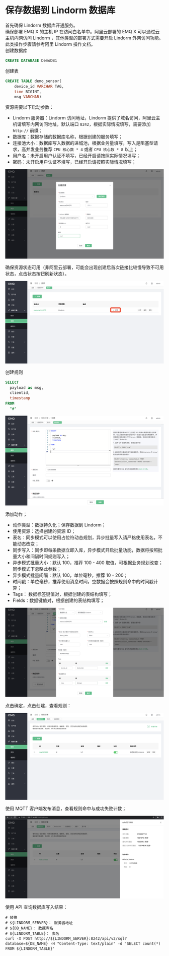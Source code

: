 # 保存数据到 Lindorm 数据库

首先确保 Lindorm 数据库开通服务。
</br>
确保部署 EMQ X 的主机 IP 在访问白名单中。阿里云部署的 EMQ X 可以通过云主机内网访问 Lindorm ，其他类型的部署方式需要开启 Lindorm 外网访问功能。此类操作步骤请参考阿里 Lindorm 操作文档。
</br>
创建数据库

```SQL
CREATE DATABASE DemoDB1
```

创建表

```SQL
CREATE TABLE demo_sensor(
    device_id VARCHAR TAG,
    time BIGINT,
    msg VARCHAR)
```

资源需要以下启动参数：

- Lindorm 服务器：Lindorm 访问地址，Lindorm 提供了域名访问，阿里云主机请填写内网访问地址，默认端口 `8242`，根据实际情况填写，需要添加 `http://` 前缀；
- 数据库：数据存储的数据库名称，根据创建的服务填写；
- 连接池大小：数据库写入数据的进城池，根据业务量填写，写入是阻塞型请求，高并发业务推荐 `CPU 核心数 * 4` 或者 `CPU 核心数 * 8` 以上；
- 用户名：未开启用户认证不填写，已经开启请按照实际情况填写；
- 密码：未开启用户认证不填写，已经开启请按照实际情况填写；

![image](./assets/rule-engine/lindorm_create_resource.png)

确保资源状态可用（非阿里云部署，可能会出现创建后首次链接比较慢导致不可用状态，点击状态按钮刷新状态）。

![image](./assets/rule-engine/lindorm_resource_status.png)

创建规则

```SQL
SELECT
  payload as msg,
  clientid,
  timestamp
FROM
  "#"
```

![image](./assets/rule-engine/lindorm_create_rule.png)

添加动作；

- 动作类型：数据持久化；保存数据到 Lindorm；
- 使用资源：选择创建的资源 ID；
- 表名：同步模式可以使用占位符动态规划，异步批量写入请严格使用表名，不能动态改变；
- 同步写入：同步即每条数据立即入库，异步模式开启批量功能，数据将按照批量大小和间隔时间规则写入；
- 异步模式批量大小：默认 100，推荐 100 - 400 取值，可根据业务规划改变；同步模式下忽略此参数；
- 异步模式批量间隔：默认 100，单位毫秒，推荐 10 - 200；
- 时间戳：单位毫秒，推荐使用消息时间，空数据会按照规则命中的时间戳计算；
- Tags： 数据标签键值对，根据创建的表结构填写；
- Fields：数据键值对，根据创建的表结构填写；

![image](./assets/rule-engine/lindorm_create_action.png)

点击确定，点击创建，查看规则：

![image](./assets/rule-engine/lindorm_create_rule_over.png )

使用 MQTT 客户端发布消息，查看规则命中与成功失败计数；

![image](./assets/rule-engine/lindorm_create_rule_run.png )

使用 API 查询数据库写入结果：

```shell
# 替换
# ${LINDORM_SERVER}： 服务器地址
# ${DB_NAME}： 数据库名
# ${LINDORM_TABLE}： 表名
curl -X POST http://${LINDORM_SERVER}:8242/api/v2/sql?database=${DB_NAME} -H "Content-Type: text/plain" -d 'SELECT count(*) FROM ${LINDORM_TABLE}'
```
